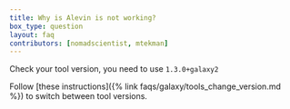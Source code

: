 ```yaml
---
title: Why is Alevin is not working?
box_type: question
layout: faq
contributors: [nomadscientist, mtekman]
---
```


Check your tool version, you need to use `1.3.0+galaxy2`

Follow [these instructions]({% link faqs/galaxy/tools_change_version.md %}) to switch between tool versions.

